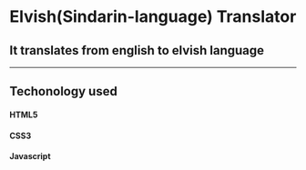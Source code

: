 # Elvish(Sindarin-language) Translator
## It translates from english to elvish language 
----
## Techonology used 
#### HTML5
#### CSS3
#### Javascript